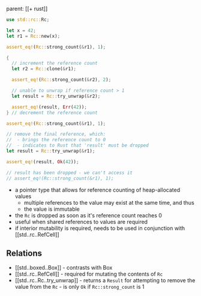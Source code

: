 parent: [[+ rust]]

```rust
use std::rc::Rc;

let x = 42;
let r1 = Rc::new(x);

assert_eq!(Rc::strong_count(&r1), 1);

{
  // increment the reference count
  let r2 = Rc::clone(&r1);

  assert_eq!(Rc::strong_count(&r2), 2);

  // unable to unwrap if reference count > 1
  let result = Rc::try_unwrap(&r2);

  assert_eq!(result, Err(42));
} // decrement the reference count

assert_eq!(Rc::strong_count(&r1), 1);

// remove the final reference, which:
//  - brings the reference count to 0
//  - indicates to Rust that 'result' must be dropped
let result = Rc::try_unwrap(&r1);

assert_eq!(result, Ok(42));

// result has been dropped - we can't access it
// assert_eq!(Rc::strong_count(&r1), 1);
```

- a pointer type that allows for reference counting of heap-allocated values
  - multiple references to the value may exist at the same time, and thus
  - the value is immutable
- the `Rc` is dropped as soon as it's reference count reaches 0
- useful when shared references to values are required
- if interior mutability is required, needs to be used in conjunction with [[std..rc..RefCell]]

## Relations

- [[std..boxed..Box]] - contrasts with Box
- [[std..rc..RefCell]] - required for mutating the contents of `Rc`
- [[std..rc..Rc..try_unwrap]] - returns a `Result` for attempting to remove the value from
  the `Rc` - is only `Ok` if `Rc::strong_count` is 1
